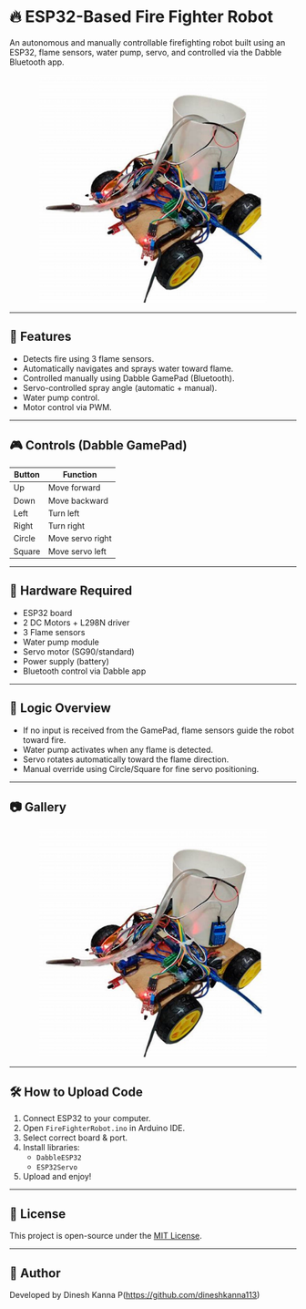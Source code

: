 # 🔥 ESP32-Based Fire Fighter Robot

An autonomous and manually controllable firefighting robot built using an ESP32, flame sensors, water pump, servo, and controlled via the Dabble Bluetooth app.

<p align="center">
  <img src="images/model_ffr.jpeg" alt="Robot Model" width="400"/>
</p>


---

## 🚀 Features

- Detects fire using 3 flame sensors.
- Automatically navigates and sprays water toward flame.
- Controlled manually using Dabble GamePad (Bluetooth).
- Servo-controlled spray angle (automatic + manual).
- Water pump control.
- Motor control via PWM.

---

## 🎮 Controls (Dabble GamePad)

| Button   | Function              |
|----------|-----------------------|
| Up       | Move forward          |
| Down     | Move backward         |
| Left     | Turn left             |
| Right    | Turn right            |
| Circle   | Move servo right      |
| Square   | Move servo left       |

---

## 🔧 Hardware Required

- ESP32 board  
- 2 DC Motors + L298N driver  
- 3 Flame sensors  
- Water pump module  
- Servo motor (SG90/standard)  
- Power supply (battery)  
- Bluetooth control via Dabble app

---

## 🧠 Logic Overview

- If no input is received from the GamePad, flame sensors guide the robot toward fire.
- Water pump activates when any flame is detected.
- Servo rotates automatically toward the flame direction.
- Manual override using Circle/Square for fine servo positioning.

---

## 📷 Gallery

<p align="center">
  <img src="images/model_ffr.jpeg" alt="Robot Model" width="400"/>
</p>

---

## 🛠️ How to Upload Code

1. Connect ESP32 to your computer.
2. Open `FireFighterRobot.ino` in Arduino IDE.
3. Select correct board & port.
4. Install libraries:
   - `DabbleESP32`
   - `ESP32Servo`
5. Upload and enjoy!

---

## 📜 License

This project is open-source under the [MIT License](LICENSE).

---

## 🤖 Author

Developed by Dinesh Kanna P(https://github.com/dineshkanna113)

